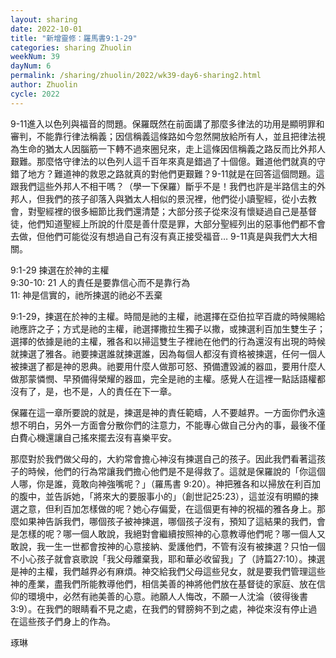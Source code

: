 ```yaml
---
layout: sharing
date: 2022-10-01
title: "新增靈修：羅馬書9:1-29"
categories: sharing Zhuolin
weekNum: 39
dayNum: 6
permalink: /sharing/zhuolin/2022/wk39-day6-sharing2.html
author: Zhuolin
cycle: 2022
---  
```


9-11進入以色列與福音的問題。保羅既然在前面講了那麼多律法的功用是顯明罪和審判，不能靠行律法稱義；因信稱義這條路如今忽然開放給所有人，並且把律法視為生命的猶太人因腦筋一下轉不過來圈兒來，走上這條因信稱義之路反而比外邦人艱難。那麼恪守律法的以色列人這千百年來真是錯過了十個億。難道他們就真的守錯了地方？難道神的救恩之路就真的對他們更艱難？9-11就是在回答這個問題。這跟我們這些外邦人不相干嗎？（學一下保羅）斷乎不是！我們也許是半路信主的外邦人，但我們的孩子卻落入與猶太人相似的景況裡，他們從小讀聖經，從小去教會，對聖經裡的很多細節比我們還清楚；大部分孩子從來沒有懷疑過自己是基督徒，他們知道聖經上所說的什麼是善什麼是罪，大部分聖經列出的惡事他們都不會去做，但他們可能從沒有想過自己有沒有真正接受福音… 9-11真是與我們大大相關。

9:1-29 揀選在於神的主權  
9:30-10: 21 人的責任是要靠信心而不是靠行為  
11: 神是信實的，祂所揀選的祂必不丟棄

9:1-29，揀選在於神的主權。時間是祂的主權，祂選擇在亞伯拉罕百歲的時候賜給祂應許之子；方式是祂的主權，祂選擇撒拉生獨子以撒，或揀選利百加生雙生子；選擇的依據是祂的主權，雅各和以掃這雙生子裡祂在他們的行為還沒有出現的時候就揀選了雅各。祂要揀選誰就揀選誰，因為每個人都沒有資格被揀選，任何一個人被揀選了都是神的恩典。祂要用什麼人做那可怒、預備遭毀滅的器皿，要用什麼人做那蒙憐憫、早預備得榮耀的器皿，完全是祂的主權。感覺人在這裡一點話語權都沒有了，是，也不是，人的責任在下一章。

保羅在這一章所要說的就是，揀選是神的責任範疇，人不要越界。一方面你們永遠想不明白，另外一方面會分散你們的注意力，不能專心做自己分內的事，最後不僅白費心機還讓自己搖來擺去沒有喜樂平安。

那麼對於我們做父母的，大約常會擔心神沒有揀選自己的孩子。因此我們看著這孩子的時候，他們的行為常讓我們擔心他們是不是得救了。這就是保羅說的「你這個人哪，你是誰，竟敢向神強嘴呢？」（羅馬書‬ ‭9:20‬）。神把雅各和以掃放在利百加的腹中，並告訴她，「將來大的要服事小的」（創世記25:23），這並沒有明顯的揀選之意，但利百加怎樣做的呢？她心存偏愛，在這個更有神的祝福的雅各身上。那麼如果神告訴我們，哪個孩子被神揀選，哪個孩子沒有，預知了這結果的我們，會是怎樣的呢？哪一個人敢說，我絕對會繼續按照神的心意教導他們呢？哪一個人又敢說，我一生一世都會按神的心意接納、愛護他們，不管有沒有被揀選？只怕一個不小心孩子就會哀歌說「我父母離棄我，耶和華必收留我」了（詩篇27:10）。揀選是神的主權，我們越界必有麻煩。神交給我們父母這些兒女，就是要我們管理這些神的產業，盡我們所能教導他們，相信美善的神將他們放在基督徒的家庭、放在信仰的環境中，必然有祂美善的心意。祂願人人悔改，不願一人沈淪（彼得後書3:9）。在我們的眼睛看不見之處，在我們的臂膀夠不到之處，神從來沒有停止過在這些孩子們身上的作為。


琢琳



